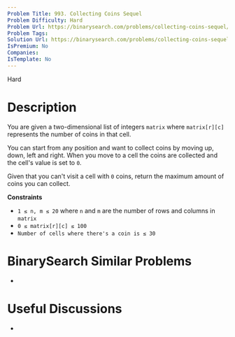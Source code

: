 ```yaml
---
Problem Title: 993. Collecting Coins Sequel
Problem Difficulty: Hard
Problem Url: https://binarysearch.com/problems/collecting-coins-sequel/
Problem Tags: 
Solution Url: https://binarysearch.com/problems/collecting-coins-sequel/solutions/
IsPremium: No
Companies: 
IsTemplate: No
---
```


<span style="color: ;">Hard</span>

# Description

You are given a two-dimensional list of integers `matrix` where `matrix[r][c]` represents the number of coins in that cell. 

You can start from any position and want to collect coins by moving up, down, left and right. When you move to a cell the coins are collected and the cell's value is set to `0`. 

Given that you can't visit a cell with `0` coins, return the maximum amount of coins you can collect.

**Constraints**
- `1 ≤ n, m ≤ 20` where `n` and `m` are the number of rows and columns in `matrix`
- `0 ≤ matrix[r][c] ≤ 100`
- `Number of cells where there's a coin is ≤ 30`

# BinarySearch Similar Problems

- []()

# Useful Discussions

- []()

